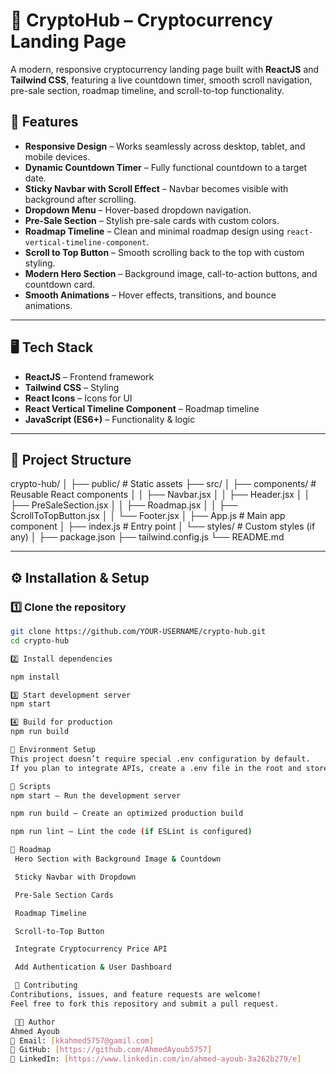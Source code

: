 # 🚀 CryptoHub – Cryptocurrency Landing Page

A modern, responsive cryptocurrency landing page built with **ReactJS** and **Tailwind CSS**, featuring a live countdown timer, smooth scroll navigation, pre-sale section, roadmap timeline, and scroll-to-top functionality.  

## 📌 Features
- **Responsive Design** – Works seamlessly across desktop, tablet, and mobile devices.
- **Dynamic Countdown Timer** – Fully functional countdown to a target date.
- **Sticky Navbar with Scroll Effect** – Navbar becomes visible with background after scrolling.
- **Dropdown Menu** – Hover-based dropdown navigation.
- **Pre-Sale Section** – Stylish pre-sale cards with custom colors.
- **Roadmap Timeline** – Clean and minimal roadmap design using `react-vertical-timeline-component`.
- **Scroll to Top Button** – Smooth scrolling back to the top with custom styling.
- **Modern Hero Section** – Background image, call-to-action buttons, and countdown card.
- **Smooth Animations** – Hover effects, transitions, and bounce animations.

---

## 🖥️ Tech Stack
- **ReactJS** – Frontend framework
- **Tailwind CSS** – Styling
- **React Icons** – Icons for UI
- **React Vertical Timeline Component** – Roadmap timeline
- **JavaScript (ES6+)** – Functionality & logic

---

## 📂 Project Structure
crypto-hub/
│
├── public/ # Static assets
├── src/
│ ├── components/ # Reusable React components
│ │ ├── Navbar.jsx
│ │ ├── Header.jsx
│ │ ├── PreSaleSection.jsx
│ │ ├── Roadmap.jsx
│ │ ├── ScrollToTopButton.jsx
│ │ └── Footer.jsx
│ ├── App.js # Main app component
│ ├── index.js # Entry point
│ └── styles/ # Custom styles (if any)
│
├── package.json
├── tailwind.config.js
└── README.md

---

## ⚙️ Installation & Setup

### 1️⃣ Clone the repository
```bash
git clone https://github.com/YOUR-USERNAME/crypto-hub.git
cd crypto-hub

2️⃣ Install dependencies

npm install

3️⃣ Start development server
npm start

4️⃣ Build for production
npm run build

🔧 Environment Setup
This project doesn’t require special .env configuration by default.
If you plan to integrate APIs, create a .env file in the root and store your API keys there.

📜 Scripts
npm start – Run the development server

npm run build – Create an optimized production build

npm run lint – Lint the code (if ESLint is configured)

📅 Roadmap
 Hero Section with Background Image & Countdown

 Sticky Navbar with Dropdown

 Pre-Sale Section Cards

 Roadmap Timeline

 Scroll-to-Top Button

 Integrate Cryptocurrency Price API

 Add Authentication & User Dashboard

 🤝 Contributing
Contributions, issues, and feature requests are welcome!
Feel free to fork this repository and submit a pull request.

 👨‍💻 Author
Ahmed Ayoub
📧 Email: [kkahmed5757@gamil.com]
🔗 GitHub: [https://github.com/AhmedAyoub5757]
🔗 LinkedIn: [https://www.linkedin.com/in/ahmed-ayoub-3a262b279/e]